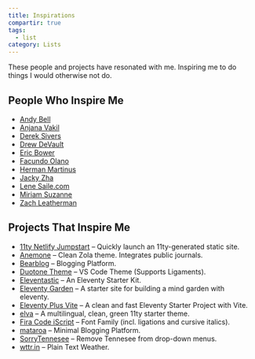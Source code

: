 ```yaml
---
title: Inspirations
compartir: true
tags:
  - list
category: Lists
---
```

These people and projects have resonated with me. Inspiring me to do things I would otherwise not do.

## People Who Inspire Me

- [Andy Bell](https://andy-bell.co.uk/)
- [Anjana Vakil](https://anjana.dev/)
- [Derek Sivers](https://sive.rs/)
- [Drew DeVault](https://drewdevault.com/)
- [Eric Bower](https://erock.prose.sh/)
- [Facundo Olano](https://olano.dev/)
- [Herman Martinus](https://herman.bearblog.dev/)
- [Jacky Zha](https://github.com/jackyzha0)
- [Lene Saile.com](https://www.lenesaile.com/en/)
- [Miriam Suzanne](https://www.miriamsuzanne.com)
- [Zach Leatherman](https://github.com/zachleat/zachleat.com)

## Projects That Inspire Me

- [11ty Netlify Jumpstart](https://github.com/5t3ph/11ty-netlify-jumpstart) – Quickly launch an 11ty-generated static site.
- [Anemone](https://github.com/Speyll/anemone) – Clean Zola theme. Integrates public journals.
- [Bearblog](https://github.com/HermanMartinus/bearblog) – Blogging Platform.
- [Duotone Theme](https://github.com/Hussseinkizz/duotone-theme-v2-official) – VS Code Theme (Supports Ligaments).
- [Eleventastic](https://github.com/maxboeck/eleventastic) – An Eleventy Starter Kit.
- [Eleventy Garden](https://github.com/binyamin/eleventy-garden) – A starter site for building a mind garden with eleventy.
- [Eleventy Plus Vite](https://github.com/matthiasott/eleventy-plus-vite) – A clean and fast Eleventy Starter Project with Vite.
- [elva](https://github.com/scottsweb/elva) – A multilingual, clean, green 11ty starter theme.
- [Fira Code iScript](https://github.com/kencrocken/FiraCodeiScript) – Font Family (incl. ligations and cursive italics).
- [mataroa](https://github.com/mataroa-blog/mataroa) – Minimal Blogging Platform.
- [SorryTennesee](https://github.com/vpicone/SorryTennesee) – Remove Tennesee from drop-down menus.
- [wttr.in](https://github.com/chubin/wttr.in) – Plain Text Weather.
